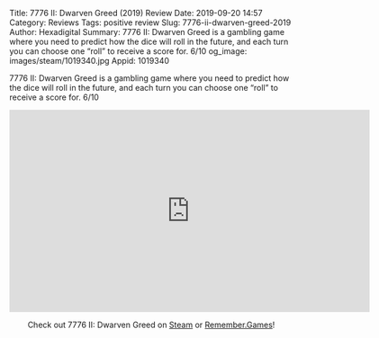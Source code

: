 Title: 7776 II: Dwarven Greed (2019) Review
Date: 2019-09-20 14:57
Category: Reviews
Tags: positive review
Slug: 7776-ii-dwarven-greed-2019
Author: Hexadigital
Summary: 7776 II: Dwarven Greed is a gambling game where you need to predict how the dice will roll in the future, and each turn you can choose one “roll” to receive a score for. 6/10
og_image: images/steam/1019340.jpg
Appid: 1019340

7776 II: Dwarven Greed is a gambling game where you need to predict how the dice will roll in the future, and each turn you can choose one “roll” to receive a score for. 6/10

<center><iframe src="https://www.youtube.com/embed/JP_XI_IisQE?feature=oembed" allow="accelerometer; autoplay; encrypted-media; gyroscope; picture-in-picture" width="640" height="360" frameborder="0"></iframe>

Check out 7776 II: Dwarven Greed on [Steam](https://store.steampowered.com/app/1019340/?curator_clanid=34633900) or [Remember.Games](https://remember.games/game/2420/)!</center>
